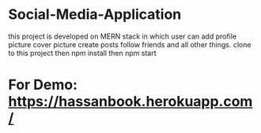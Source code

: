 # Social-Media-Application

this project is developed on MERN stack in which user can add profile picture cover picture create posts follow friends and all other things.
clone to this project then npm install
then npm start

# For Demo: https://hassanbook.herokuapp.com/

